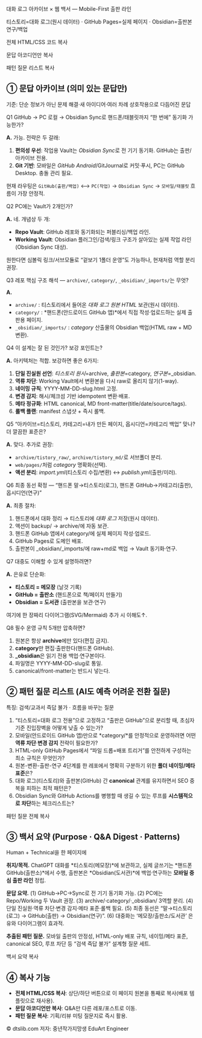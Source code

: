<div class="wrap">

<div>

<div class="title">

대화 로그 아카이브 × 웹 백서 — Mobile-First 출판 라인

</div>

<div class="subtitle">

티스토리=대화 로그(원시 데이터) · GitHub Pages=실제 페이지 ·
Obsidian=출판본 연구/백업

</div>

<div class="bar">

</div>

</div>

<div class="btns" role="group" aria-label="복사 도구">

전체 HTML/CSS 코드 복사

문답 아코디언만 복사

패턴 질문 리스트 복사

</div>

<div id="qa-archive" class="section" aria-label="문답 아카이브 (메인)">

## ① 문답 아카이브 (의미 있는 문답만)

<div class="small">

기준: 단순 정보가 아닌 문제 해결·새 아이디어·여러 차례 상호작용으로
다듬어진 문답

</div>

<span class="qtag">Q1</span> GitHub → PC 로컬 → Obsidian Sync로
핸드폰/태블릿까지 “한 번에” 동기화 가능한가?

<div class="panel">

**A.** 가능. 전략은 두 갈래:

1.  **편의성 우선**: 작업용 Vault는 *Obsidian Sync*로 전 기기 동기화.
    GitHub는 출판/아카이브 전용.
2.  **Git 기반**: 모바일은 *GitHub Android*/GitJournal로 커밋·푸시, PC는
    GitHub Desktop. 충돌 관리 필요.

현재 라우팅은 `GitHub(출판/백업)` ⟷ `PC(작업)` → `Obsidian Sync` →
`모바일/태블릿` 흐름이 가장 안정적.

</div>

<span class="qtag">Q2</span> PC에는 Vault가 2개인가?

<div class="panel">

**A.** 네. 개념상 두 개:

- **Repo Vault**: GitHub 레포와 동기화되는 퍼블리싱/백업 라인.
- **Working Vault**: Obsidian 플러그인/검색/링크 구조가 살아있는 실제
  작업 라인(Obsidian Sync 대상).

원한다면 심볼릭 링크/서브모듈로 “겉보기 1폴더 운영”도 가능하나, 현재처럼
역할 분리 권장.

</div>

<span class="qtag">Q3</span> 레포 핵심 구조 해석 — `archive/`,
`category/`, `_obsidian/_imports/`는 무엇?

<div class="panel">

**A.**

- `archive/` : 티스토리에서 들어온 *대화 로그 원본 HTML* 보관(원시
  데이터).
- `category/` : *핸드폰(안드로이드 GitHub 앱)*에서 직접 작성·업로드하는
  실제 출판용 페이지.
- `_obsidian/_imports/` : *category* 산출물의 Obsidian 백업(HTML raw +
  MD 변환).

</div>

<span class="qtag">Q4</span> 이 설계는 잘 된 것인가? 보강 포인트는?

<div class="panel">

**A.** 아키텍처는 적합. 보강하면 좋은 6가지:

1.  **단일 진실원 선언**: *티스토리 원시*=archive, *출판본*=category,
    *연구본*=\_obsidian.
2.  **역류 차단**: Working Vault에서 변환본을 다시 raw로 올리지
    않기(1-way).
3.  **네이밍 규칙**: <span class="mono">YYYY-MM-DD-slug.html</span>
    고정.
4.  **변경 감지**: 해시/체크섬 기반 idempotent 변환·배포.
5.  **메타 정규화**: HTML canonical, MD
    front-matter(title/date/source/tags).
6.  **롤백 플랜**: manifest 스냅샷 + 즉시 롤백.

</div>

<span class="qtag">Q5</span> “아카이브=티스토리, 카테고리=내가 만든
페이지, 옵시디언=카테고리 백업” 맞나? 더 깔끔한 표준은?

<div class="panel">

**A.** 맞다. 추가로 권장:

- `archive/tistory_raw/`, `archive/tistory_md/`로 서브폴더 분리.
- `web/pages/`처럼 *category* 명확화(선택).
- **액션 분리**: *import.yml*(티스토리 수집/변환) ↔
  *publish.yml*(출판/미러).

</div>

<span class="qtag">Q6</span> 최종 동선 확정 — “핸드폰 말→티스토리(로그),
핸드폰 GitHub→카테고리(출판), 옵시디언(연구)”

<div class="panel">

**A.** 최종 절차:

1.  핸드폰에서 대화 정리 → 티스토리에 *대화 로그* 저장(원시 데이터).
2.  액션이 <span class="mono">backup/ → archive/</span>에 자동 보관.
3.  핸드폰 GitHub 앱에서 <span class="mono">category/</span>에 실제
    페이지 작성·업로드.
4.  GitHub Pages로 도메인 배포.
5.  출판본이 <span class="mono">\_obsidian/\_imports/</span>에 raw+md로
    백업 → Vault 동기화·연구.

</div>

<span class="qtag">Q7</span> 대중도 이해할 수 있게 설명하려면?

<div class="panel">

**A.** 은유로 단순화:

- **티스토리 = 메모장** (날것 기록)
- **GitHub = 출판소** (핸드폰으로 책/페이지 만들기)
- **Obsidian = 도서관** (출판본을 보관·연구)

여기에 한 장짜리 다이어그램(SVG/Mermaid) 추가 시 이해도↑.

</div>

<span class="qtag">Q8</span> 필수 운영 규칙 5개만 압축하면?

<div class="panel">

1.  원본은 항상 **archive**에만 있다(편집 금지).
2.  **category**만 편집·출판한다(핸드폰 GitHub).
3.  **\_obsidian**은 읽기 전용 백업·연구본이다.
4.  파일명은 <span class="mono">YYYY-MM-DD-slug</span>로 통일.
5.  canonical/front-matter는 반드시 넣는다.

</div>

</div>

<div id="pattern-questions" class="section"
aria-label="패턴 질문 리스트">

## ② 패턴 질문 리스트 (AI도 예측 어려운 전환 질문)

<div class="small">

특징: 검색/교과서 즉답 불가 · 흐름을 바꾸는 질문

</div>

1.  “티스토리=대화 로그 전용”으로 고정하고 “출판은 GitHub”으로 분리할
    때, 초심자 기준 진입장벽을 어떻게 낮출 수 있는가?
2.  모바일(안드로이드 GitHub 앱)만으로 *category/*를 안정적으로
    운영하려면 어떤 **역류 차단**·**변경 감지** 전략이 필요한가?
3.  HTML-only GitHub Pages에서 “파일 드롭=배포 트리거”를 안전하게
    구성하는 최소 규칙은 무엇인가?
4.  원본-변환-출판-연구 4단계를 한 레포에서 명확히 구분하기 위한 **폴더
    네이밍/메타 표준**은?
5.  대화 로그(티스토리)와 출판본(GitHub) 간 **canonical** 관계를
    유지하면서 SEO 중복을 피하는 최적 패턴은?
6.  Obsidian Sync와 GitHub Actions를 병행할 때 생길 수 있는 루프를
    **시스템적으로 차단**하는 체크리스트는?

<div class="btns">

패턴 질문 전체 복사

</div>

</div>

<div id="whitepaper" class="section" aria-label="백서 요약">

## ③ 백서 요약 (Purpose · Q&A Digest · Patterns)

<div class="small">

Human + Technical을 한 페이지에

</div>

<div id="whitepaperBody">

**취지/목적.** ChatGPT 대화를 *티스토리(메모장)*에 보관하고, 실제
글쓰기는 *핸드폰 GitHub(출판소)*에서 수행, 출판본은 *Obsidian(도서관)*에
백업·연구하는 **모바일 중심 출판 라인** 정립.

**문답 요약.** (1) GitHub→PC→Sync로 전 기기 동기화 가능. (2) PC에는
Repo/Working 두 Vault 권장. (3)
<span class="mono">archive/</span>·<span class="mono">category/</span>·<span class="mono">\_obsidian/</span>
3역할 분리. (4) 단일 진실원·역류 차단·변경 감지·메타 표준·롤백 필요. (5)
최종 동선은 “말→티스토리(로그) → GitHub(출판) → Obsidian(연구)”. (6)
대중화는 ‘메모장/출판소/도서관’ 은유와 다이어그램이 효과적.

**추출된 패턴 질문.** 모바일 출판의 안정성, HTML-only 배포 규칙,
네이밍/메타 표준, canonical SEO, 루프 차단 등 “검색 즉답 불가” 설계형
질문 세트.

</div>

<div class="btns">

백서 요약 복사

</div>

</div>

<div class="section" aria-label="복사 가이드">

## ④ 복사 기능

- **전체 HTML/CSS 복사**: 상단/하단 버튼으로 이 페이지 원본을 통째로
  복사(배포 템플릿으로 재사용).
- **문답 아코디언만 복사**: Q&A만 다른 레포/포스트로 이동.
- **패턴 질문 복사**: 기획/리뷰 미팅 질문지로 즉시 활용.

</div>

<span class="pill">© dtslib.com</span> <span class="pill">저자:
중년작가지망생 EduArt Engineer</span>

</div>
